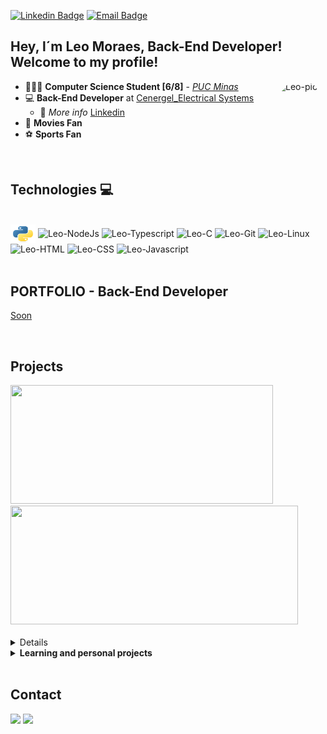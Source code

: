[![Linkedin Badge](https://img.shields.io/badge/-Linkedin-0D4074?=flat-circle&labelColor=black&logo=linkedin&logoColor=FFFFFF&link=https://www.linkedin.com/in/developerleomoraes/)](https://www.linkedin.com/in/developerleoit/)
[![Email Badge](https://img.shields.io/badge/E-mail-mail?link=https%3A%2F%2Fmail.google.com%2Fmail%2Fu%2F2%2F%23inbox)](https://mail.google.com/mail/u/2/#inbox?compose=DmwnWtDtZdmVKMxwMWvwdVhVDDZxNggdNqjswpfJgSNbqcGGHWgwrkzlSVfDXQvxksHfLpclZFBB)



## Hey, l´m Leo Moraes, Back-End Developer! Welcome to my profile! 

<img align="right" alt="Leo-pic" height="80" width="80" style="border-radius:50px;" src="https://cdn.discordapp.com/attachments/952690717468262510/952690990475530331/icon_leo_gif.gif">

-  👨🏻‍💻 **Computer Science Student [6/8]** - [_PUC Minas_](https://computacao.pucpcaldas.br/)
-  💻 **Back-End Developer** at [Cenergel_Electrical Systems](https://www.cenergel.com.br)
      - 🔎 *More info* [Linkedin](https://www.linkedin.com/in/developerleoit/)
-  🎥 **Movies Fan**
-  ⚽ **Sports Fan**

<br>


## Technologies 💻

<div style="display: inline_block"><br>
  <img align="center" alt="Leo-Python" height="30" width="40" src="https://raw.githubusercontent.com/devicons/devicon/master/icons/python/python-original.svg">
  <img align="center" alt="Leo-NodeJs" height="30" width="40" src="https://cdn.jsdelivr.net/gh/devicons/devicon/icons/nodejs/nodejs-original.svg" />
  <img align="center" alt="Leo-Typescript" height="30" width="40" src="https://cdn.jsdelivr.net/gh/devicons/devicon/icons/typescript/typescript-original.svg">
  <img align="center" alt="Leo-C" height="30" width="40" src="https://cdn.jsdelivr.net/gh/devicons/devicon/icons/c/c-original.svg">
  <img align="center" alt="Leo-Git" height="30" width="40" src="https://cdn.jsdelivr.net/gh/devicons/devicon/icons/git/git-original.svg" />
  <img align="center" alt="Leo-Linux" height="30" width="40" src="https://cdn.jsdelivr.net/gh/devicons/devicon/icons/linux/linux-original.svg">
  <img align="center" alt="Leo-HTML" height="30" width="40" src="https://cdn.jsdelivr.net/gh/devicons/devicon/icons/html5/html5-original-wordmark.svg" />
  <img align="center" alt="Leo-CSS" height="30" width="40" src="https://cdn.jsdelivr.net/gh/devicons/devicon/icons/css3/css3-original-wordmark.svg" />
  <img align="center" alt="Leo-Javascript" height="30" width="40" src="https://cdn.jsdelivr.net/gh/devicons/devicon/icons/javascript/javascript-original.svg" />
</div>

<br>

## PORTFOLIO - Back-End Developer
[Soon](https://github.com/developerleomoraes)

<br>


## Projects

<div>
  <a href="https://github.com/developerleomoraes">
  <img height="190em" width="420em" 
       src="https://github-readme-stats.vercel.app/api?username=developerleomoraes&show_icons=true&theme=dark&include_all_commits=true&count_private=true"/>
  <img height="190em" width="460em" 
       src="https://github-readme-stats.vercel.app/api/top-langs/?username=developerleomoraes&layout=compact&langs_count=7&theme=dark"/>
</div>

<br>

<details>
<summary>
 <strong>College</strong>
</summary>

  - C Language:
    - [Operational System | Pipes - Thread](https://github.com/developerleomoraes)
    - [Soon](https://github.com/developerleomoraes)
    - [Soon](https://github.com/developerleomoraes)
  - Python:
    - [Soon](https://github.com/developerleomoraes)
    - [Soon](https://github.com/developerleomoraes)
  - SQL:
    - [Soon](https://github.com/developerleomoraes)
  - Java:
    - [Soon](https://github.com/developerleomoraes)

    </details>



<details>
<summary>
<strong>Learning and personal projects</strong>
</summary>

- Back-End Projects:
  - [Soon](https://github.com/developerleomoraes)
- Node.js | Typescript:
  - [Soon](https://github.com/developerleomoraes)
- React-Native:
  - [Soon](https://github.com/developerleomoraes)
- Web Projects:
  - HTML5 | CSS3 | Javascript
    - [Soon](https://github.com/developerleomoraes)
- Python:
  - [Soon](https://github.com/developerleomoraes)
</details>
 
<br>


## Contact
  
<div> 
  <a href = "mailto:devraccoonleo@gmail.com"><img src="https://img.shields.io/badge/-Gmail-%23333?style=for-the-badge&logo=gmail&logoColor=white" target="_blank"></a>
  <a href="https://www.linkedin.com/in/developerleoit/" target="_blank"><img src="https://img.shields.io/badge/-LinkedIn-%230077B5?style=for-the-badge&logo=linkedin&logoColor=white" target="_blank"></a> 
</div>
